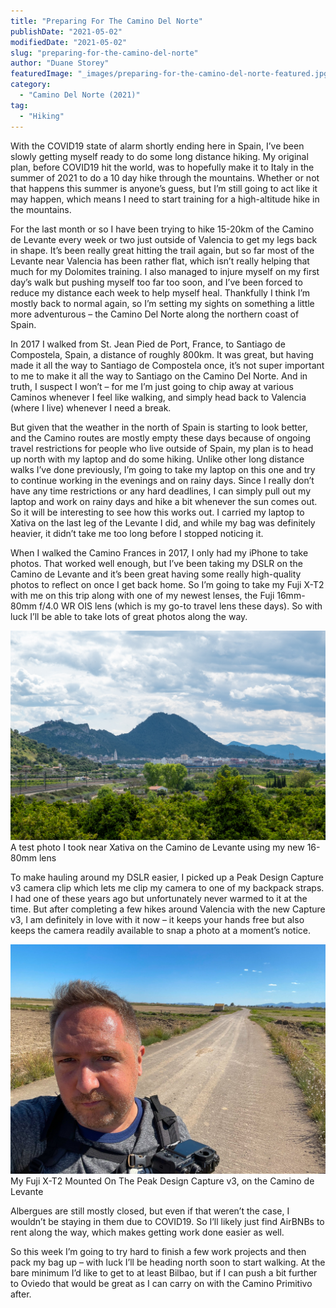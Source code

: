 ```yaml
---
title: "Preparing For The Camino Del Norte"
publishDate: "2021-05-02"
modifiedDate: "2021-05-02"
slug: "preparing-for-the-camino-del-norte"
author: "Duane Storey"
featuredImage: "_images/preparing-for-the-camino-del-norte-featured.jpg"
category:
  - "Camino Del Norte (2021)"
tag:
  - "Hiking"
---
```


With the COVID19 state of alarm shortly ending here in Spain, I’ve been slowly getting myself ready to do some long distance hiking. My original plan, before COVID19 hit the world, was to hopefully make it to Italy in the summer of 2021 to do a 10 day hike through the mountains. Whether or not that happens this summer is anyone’s guess, but I’m still going to act like it may happen, which means I need to start training for a high-altitude hike in the mountains.

For the last month or so I have been trying to hike 15-20km of the Camino de Levante every week or two just outside of Valencia to get my legs back in shape. It’s been really great hitting the trail again, but so far most of the Levante near Valencia has been rather flat, which isn’t really helping that much for my Dolomites training. I also managed to injure myself on my first day’s walk but pushing myself too far too soon, and I’ve been forced to reduce my distance each week to help myself heal. Thankfully I think I’m mostly back to normal again, so I’m setting my sights on something a little more adventurous – the Camino Del Norte along the northern coast of Spain.

In 2017 I walked from St. Jean Pied de Port, France, to Santiago de Compostela, Spain, a distance of roughly 800km. It was great, but having made it all the way to Santiago de Compostela once, it’s not super important to me to make it all the way to Santiago on the Camino Del Norte. And in truth, I suspect I won’t – for me I’m just going to chip away at various Caminos whenever I feel like walking, and simply head back to Valencia (where I live) whenever I need a break.

But given that the weather in the north of Spain is starting to look better, and the Camino routes are mostly empty these days because of ongoing travel restrictions for people who live outside of Spain, my plan is to head up north with my laptop and do some hiking. Unlike other long distance walks I’ve done previously, I’m going to take my laptop on this one and try to continue working in the evenings and on rainy days. Since I really don’t have any time restrictions or any hard deadlines, I can simply pull out my laptop and work on rainy days and hike a bit whenever the sun comes out. So it will be interesting to see how this works out. I carried my laptop to Xativa on the last leg of the Levante I did, and while my bag was definitely heavier, it didn’t take me too long before I stopped noticing it.

When I walked the Camino Frances in 2017, I only had my iPhone to take photos. That worked well enough, but I’ve been taking my DSLR on the Camino de Levante and it’s been great having some really high-quality photos to reflect on once I get back home. So I’m going to take my Fuji X-T2 with me on this trip along with one of my newest lenses, the Fuji 16mm-80mm f/4.0 WR OIS lens (which is my go-to travel lens these days). So with luck I’ll be able to take lots of great photos along the way.

![](_images/preparing-for-the-camino-del-norte-1.jpg)A test photo I took near Xativa on the Camino de Levante using my new 16-80mm lens



To make hauling around my DSLR easier, I picked up a Peak Design Capture v3 camera clip which lets me clip my camera to one of my backpack straps. I had one of these years ago but unfortunately never warmed to it at the time. But after completing a few hikes around Valencia with the new Capture v3, I am definitely in love with it now – it keeps your hands free but also keeps the camera readily available to snap a photo at a moment’s notice.

![New Camera Clip](_images/preparing-for-the-camino-del-norte-2.jpg)My Fuji X-T2 Mounted On The Peak Design Capture v3, on the Camino de Levante



Albergues are still mostly closed, but even if that weren’t the case, I wouldn’t be staying in them due to COVID19. So I’ll likely just find AirBNBs to rent along the way, which makes getting work done easier as well.

So this week I’m going to try hard to finish a few work projects and then pack my bag up – with luck I’ll be heading north soon to start walking. At the bare minimum I’d like to get to at least Bilbao, but if I can push a bit further to Oviedo that would be great as I can carry on with the Camino Primitivo after.